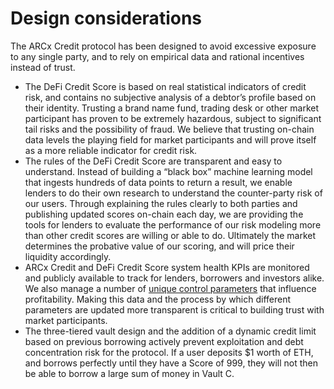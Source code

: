 # Design considerations

The ARCx Credit protocol has been designed to avoid excessive exposure to any single party, and to rely on empirical data and rational incentives instead of trust.

* The DeFi Credit Score is based on real statistical indicators of credit risk, and contains no subjective analysis of a debtor’s profile based on their identity. Trusting a brand name fund, trading desk or other market participant has proven to be extremely hazardous, subject to significant tail risks and the possibility of fraud. We believe that trusting on-chain data levels the playing field for market participants and will prove itself as a more reliable indicator for credit risk.
* The rules of the DeFi Credit Score are transparent and easy to understand. Instead of building a “black box” machine learning model that ingests hundreds of data points to return a result, we enable lenders to do their own research to understand the counter-party risk of our users. Through explaining the rules clearly to both parties and publishing updated scores on-chain each day, we are providing the tools for lenders to evaluate the performance of our risk modeling more than other credit scores are willing or able to do. Ultimately the market determines the probative value of our scoring, and will price their liquidity accordingly.
* ARCx Credit and DeFi Credit Score system health KPIs are monitored and publicly available to track for lenders, borrowers and investors alike. We also manage a number of [unique control parameters](control-parameters.md) that influence profitability. Making this data and the process by which different parameters are updated more transparent is critical to building trust with market participants.
* The three-tiered vault design and the addition of a dynamic credit limit based on previous borrowing actively prevent exploitation and debt concentration risk for the protocol. If a user deposits $1 worth of ETH, and borrows perfectly until they have a Score of 999, they will not then be able to borrow a large sum of money in Vault C.
